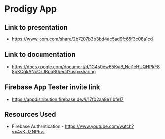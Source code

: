 # Prodigy App

## Link to presentation
- https://www.loom.com/share/2b7207b3b3bd4ac5ad9fc65f3c08a1cd

## Link to documentation
- https://docs.google.com/document/d/1G4s0ew65KvjB_Nci1eHUQHPkF88gKCqkANcOaJBpqB0/edit?usp=sharing

## Firebase App Tester invite link
- https://appdistribution.firebase.dev/i/17f02aa8e11bfe17

## Resources Used
- Firebase Authentication - https://www.youtube.com/watch?v=4vKiJZNPhss
